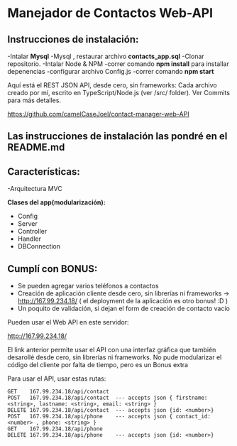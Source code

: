Manejador de Contactos Web-API
==============================

Instrucciones de instalación:
-----------------------------
-Intalar **Mysql**
-Mysql , restaurar archivo **contacts_app.sql**
-Clonar repositorio.
-Intalar Node & NPM
-correr comando **npm install** para installar depenencias
-configurar archivo Config.js
-correr comando **npm start**

Aquí está el REST JSON API, desde cero, sin frameworks:
Cada archivo creado por mí, escrito en TypeScript/Node.js (ver /src/  folder). Ver Commits para más detalles.


https://github.com/camelCaseJoel/contact-manager-web-API


Las instrucciones de instalación las pondré en el README.md
-----------------------------------------------------------

Características:
----------------
-Arquitectura MVC

**Clases del app(modularización):**
- Config
- Server
- Controller
- Handler
- DBConnection


Cumplí con BONUS:
-----------------
- Se pueden agregar varios teléfonos a contactos
- Creación de aplicación cliente desde cero, sin librerías ni frameworks -> http://167.99.234.18/ ( el deployment de la aplicación es otro bonus!  :D  )
- Un poquito de validación, si dejan el form de creación de contacto vacío

Pueden usar el Web API en este servidor: 

http://167.99.234.18/

El link anterior permite usar el API con una interfaz gráfica que también desarollé desde cero, sin librerías ni frameworks. No pude modularizar el código del cliente por falta de tiempo, pero es un  Bonus extra 

Para usar el API, usar estas rutas: 
```
GET    167.99.234.18/api/contact
POST   167.99.234.18/api/contact  --- accepts json { firstname: <string>, lastname: <string>, email: <string> }
DELETE 167.99.234.18/api/contact  --- accepts json {id: <number>}
POST   167.99.234.18/api/phone    --- accepts json { contact_id: <number> , phone: <string> }
GET    167.99.234.18/api/phone
DELETE 167.99.234.18/api/phone    --- accepts json {id: <number>}
```